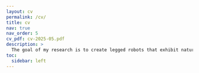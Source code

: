 ```yaml
---
layout: cv
permalink: /cv/
title: cv
nav: true
nav_order: 5
cv_pdf: cv-2025-05.pdf
description: >
  The goal of my research is to create legged robots that exhibit natural and animal-like behaviors. Thus, my research interests are broad ranging from legged locomotion control to computational models of character animation.
toc:
  sidebar: left
---
```

